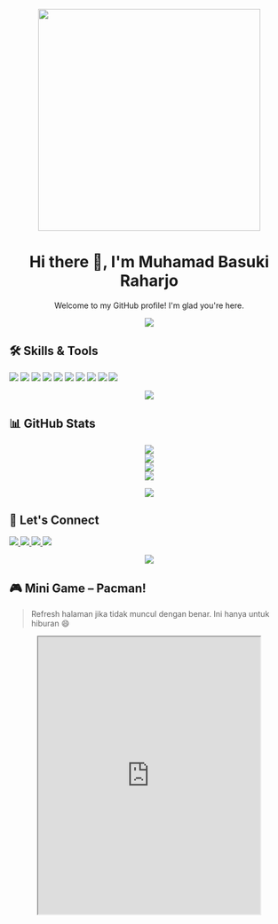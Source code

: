 <p align="center">
  <img src="https://media.giphy.com/media/qgQUggAC3Pfv687qPC/giphy.gif" width="400"/>
</p>

<h1 align="center">Hi there 👋, I'm Muhamad Basuki Raharjo</h1>

<p align="center">
  Welcome to my GitHub profile! I'm glad you're here.
</p>

<!-- RGB Divider -->
<p align="center">
  <img src="https://capsule-render.vercel.app/api?type=waving&color=ff0080,ff8c00,40e0d0&height=60&section=footer"/>
</p>



## 🛠️ Skills & Tools

<p>
  <img src="https://img.shields.io/badge/HTML5-E34F26?style=for-the-badge&logo=html5&logoColor=white"/>
  <img src="https://img.shields.io/badge/CSS3-1572B6?style=for-the-badge&logo=css3&logoColor=white"/>
  <img src="https://img.shields.io/badge/JavaScript-F7DF1E?style=for-the-badge&logo=javascript&logoColor=black"/>
  <img src="https://img.shields.io/badge/PHP-777BB4?style=for-the-badge&logo=php&logoColor=white"/>
  <img src="https://img.shields.io/badge/Laravel-FF2D20?style=for-the-badge&logo=laravel&logoColor=white"/>
  <img src="https://img.shields.io/badge/MySQL-4479A1?style=for-the-badge&logo=mysql&logoColor=white"/>
  <img src="https://img.shields.io/badge/Git-F05032?style=for-the-badge&logo=git&logoColor=white"/>
  <img src="https://img.shields.io/badge/React-20232A?style=for-the-badge&logo=react&logoColor=61DAFB"/>
  <img src="https://img.shields.io/badge/Next.js-000000?style=for-the-badge&logo=nextdotjs&logoColor=white"/>
  <img src="https://img.shields.io/badge/Docker-2496ED?style=for-the-badge&logo=docker&logoColor=white"/>
</p>

<!-- RGB Divider -->
<p align="center">
  <img src="https://capsule-render.vercel.app/api?type=waving&color=ff69b4,00ffcc,ff0000&height=60&section=footer"/>
</p>

## 📊 GitHub Stats

<p align="center">
  <img src="https://github-readme-stats.vercel.app/api?username=your-username&show_icons=true&theme=radical" />
  <br/>
  <img src="https://github-readme-streak-stats.herokuapp.com/?user=your-username&theme=radical" />
  <br/>
  <img src="https://github-readme-stats.vercel.app/api/top-langs/?username=your-username&layout=compact&theme=radical" />
  <br/>
  <img src="https://github-profile-trophy.vercel.app/?username=your-username&theme=radical&margin-w=15" />
</p>

<!-- RGB Divider -->
<p align="center">
  <img src="https://capsule-render.vercel.app/api?type=waving&color=00ff00,0000ff,ff00ff&height=60&section=footer"/>
</p>

## 🔗 Let's Connect

<p>
  <a href="mailto:your.email@example.com">
    <img src="https://img.shields.io/badge/Email-D14836?style=for-the-badge&logo=gmail&logoColor=white"/>
  </a>
  <a href="https://linkedin.com/in/your-profile">
    <img src="https://img.shields.io/badge/LinkedIn-0077B5?style=for-the-badge&logo=linkedin&logoColor=white"/>
  </a>
  <a href="https://your-portfolio.com">
    <img src="https://img.shields.io/badge/Portfolio-000?style=for-the-badge&logo=vercel&logoColor=white"/>
  </a>
  <a href="https://instagram.com/your-handle">
    <img src="https://img.shields.io/badge/Instagram-E4405F?style=for-the-badge&logo=instagram&logoColor=white"/>
  </a>
</p>

<!-- RGB Divider -->
<p align="center">
  <img src="https://capsule-render.vercel.app/api?type=waving&color=ff0000,ffff00,00ff00,00ffff,0000ff,ff00ff&height=60&section=footer"/>
</p>

## 🎮 Mini Game – Pacman!

> Refresh halaman jika tidak muncul dengan benar. Ini hanya untuk hiburan 😄

<p align="center">
  <iframe src="https://pacman.live/play/" width="400" height="500"></iframe>
</p>

